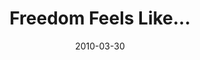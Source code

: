 ---
layout: media
category: media
title: "Freedom Feels Like..."
date: 2010-03-30
description: "What does freedom feel like?"
video: "https://s3.amazonaws.com/crossroadsvideomessages/FreedomInterviews.mp4"
video-poster: "http://s3.amazonaws.com/crossroads-media/images/legacy/content/FreedomInterviews-still.jpg"
---